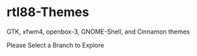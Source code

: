 # rtl88-Themes
GTK, xfwm4, openbox-3, GNOME-Shell, and Cinnamon themes

Please Select a Branch to Explore
